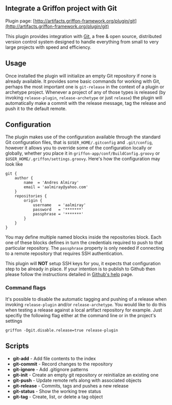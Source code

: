 
Integrate a Griffon project with Git
------------------------------------

Plugin page: [http://artifacts.griffon-framework.org/plugin/git](http://artifacts.griffon-framework.org/plugin/git)


This plugin provides integration with [Git][1], a free & open source, distributed version control system designed to handle
everything from small to very large projects with speed and efficiency.

Usage
-----
Once installed the plugin will initialize an empty Git repository if none is already available. It provides some basic commands
for working with Git, perhaps the most important one is `git-release` in the context of a plugin or archetype project. Whenever 
a project of any of those types is released (by invoking `release-plugin`, `release-archetype` or just `release`) the plugin will
automatically make a commit with the release message, tag the release and push it to the default remote.

Configuration
-------------

The plugin makes use of the configuration available through the standard Git configuration files, that is `$USER_HOME/.gitconfig`
and `.git/config`, however it allows you to override some of the configuration locally or globally, whether you place it in
`griffon-app/conf/BuildConfig.groovy` or `$USER_HOME/.griffon/settings.groovy`. Here's how the configuration may look like

    git {
        author {
            name  = 'Andres Almiray'
            email = 'aalmiray@yahoo.com'
        }
        repositories {
            origin {
                username   = 'aalmiray'
                password   = '*******'
                passphrase = '*******'
            }
        }
    }

You may define multiple named blocks inside the repositories block. Each one of these blocks defines in turn the credentials
required to push to that particular repository. The `passphrase` property is only needed if connecting to a remote repository
that requires SSH authentication.

This plugin will **NOT** setup SSH keys for you, it expects that configuration step to be already in place. If your intention
is to publish to Github then please follow the instructions detailed in [Github's help][2] page.

### Command flags

It's possible to disable the automatic tagging and pushing of a release when invoking `release-plugin` and/or `release-archetype`.
You would like to do this when testing a release against a local artifact repository for example. Just specifiy the following flag
either at the command line or in the project's settings

    griffon -Dgit.disable.release=true release-plugin

Scripts
-------
 * **git-add** - Add file contents to the index
 * **git-commit** - Record changes to the repository
 * **git-ignore** - Add .gitignore patterns
 * **git-init** - Create an empty git repository or reinitialize an existing one
 * **git-push** - Update remote refs along with associated objects
 * **git-release** - Commits, tags and pushes a new release
 * **git-status** - Show the working tree status
 * **git-tag** - Create, list, or delete a tag object

[1]: http://git-scm.com
[2]: http://help.github.com

